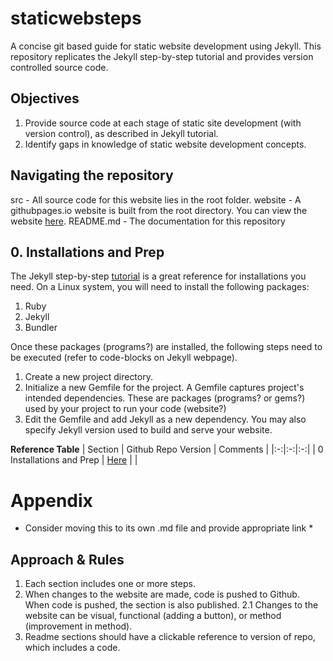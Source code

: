 # staticwebsteps
A concise git based guide for static website development using Jekyll. This repository replicates the Jekyll step-by-step tutorial and provides version controlled source code. 

## Objectives
1. Provide source code at each stage of static site development (with version control), as described in Jekyll tutorial.
2. Identify gaps in knowledge of static website development concepts.

## Navigating the repository
src - All source code for this website lies in the root folder. 
website - A githubpages.io website is built from the root directory. You can view the website [here]().
README.md - The documentation for this repository

## 0. Installations and Prep
The Jekyll step-by-step [tutorial](https://jekyllrb.com/docs/installation/) is a great reference for installations you need.
On a Linux system, you will need to install the following packages:
1. Ruby
2. Jekyll
3. Bundler

Once these packages (programs?) are installed, the following steps need to be executed (refer to code-blocks on Jekyll webpage).
1. Create a new project directory.
2. Initialize a new Gemfile for the project. A Gemfile captures project's intended dependencies. These are packages (programs? or gems?) used by your project to run your code (website?)
3. Edit the Gemfile and add Jekyll as a new dependency. You may also specify Jekyll version used to build and serve your website. 

**Reference Table**
| Section | Github Repo Version | Comments |
|:-:|:-:|:-:|
| 0 Installations and Prep | [Here]()  |   |

# Appendix
* Consider moving this to its own .md file and provide appropriate link *
## Approach & Rules
1. Each section includes one or more steps. 
2. When changes to the website are made, code is pushed to Github. When code is pushed, the section is also published.
  2.1 Changes to the website can be visual, functional (adding a button), or method (improvement in method).
3. Readme sections should have a clickable reference to version of repo, which includes a code.
